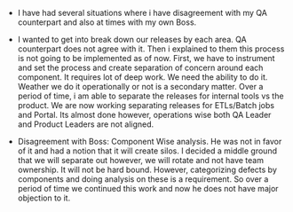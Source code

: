 - I have had several situations where i have disagreement with my QA counterpart and also at times with my own Boss. 
- I wanted to get into break down our releases by each area. QA counterpart does not agree with it. Then i explained to them this process is not going to be implemented as of now. First, we have to instrument and set the process and create separation of concern around each component. It requires lot of deep work. We need the ability to do it. Weather we do it operationally or not is a secondary matter. Over a period of time, i am able to separate the releases for internal tools vs the product. We are now working separating releases for ETLs/Batch jobs and Portal. Its almost done however, operations wise both QA Leader and Product Leaders are not aligned. 


- Disagreement with Boss: Component Wise analysis. He was not in favor of it and had a notion that it will create silos. I decided a middle ground that we will separate out however, we will rotate and not have team ownership. It will not be hard bound. However, categorizing defects by components and doing analysis on these is a requirement. So over a period of time we continued this work and now he does not have major objection to it. 

